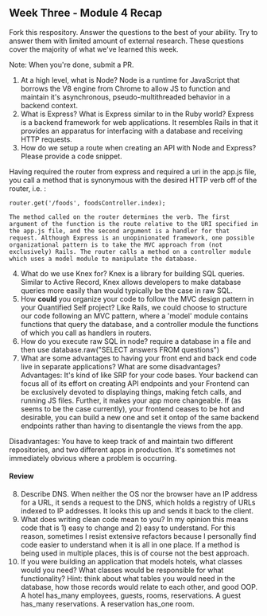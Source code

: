 ## Week Three - Module 4 Recap

Fork this respository. Answer the questions to the best of your ability. Try to answer them with limited amount of external research. These questions cover the majority of what we've learned this week.

Note: When you're done, submit a PR.

1. At a high level, what is Node?
  Node is a runtime for JavaScript that borrows the V8 engine from Chrome to allow JS to function and maintain it's asynchronous, pseudo-multithreaded behavior in a backend context.
2. What is Express? What is Express similar to in the Ruby world?
  Express is a backend framework for web applications. It resembles Rails in that it provides an apparatus for interfacing with a database and receiving HTTP requests.
3. How do we setup a route when creating an API with Node and Express? Please provide a code snippet.

  Having required the router from express and required a uri in the app.js file, you call a method that is synonymous with the desired HTTP verb off of the router, i.e. :

    router.get('/foods', foodsController.index);

    The method called on the router determines the verb. The first argument of the function is the route relative to the URI specified in the app.js file, and the second argument is a handler for that request. Although Express is an unopinionated framework, one possible organizational pattern is to take the MVC approach from (not exclusively) Rails. The router calls a method on a controller module which uses a model module to manipulate the database.


4. What do we use Knex for?
    Knex is a library for building SQL queries. Similar to Active Record, Knex allows developers to make database queries more easily than would typically be the case in raw SQL.
5. How **could** you organize your code to follow the MVC design pattern in your Quantified Self project?
  Like Rails, we could choose to structure our code following an MVC pattern, where a 'model' module contains functions that query the database, and a controller module the functions of which you call as handlers in routers.
6. How do you execute raw SQL in node?
  require a database in a file and then use database.raw("SELECT answers FROM questions")
7. What are some advantages to having your front end and back end code live in separate applications? What are some disadvantages?
  Advantages: It's kind of like SRP for your code bases. Your backend can focus all of its effort on creating API endpoints and your Frontend can be exclusively devoted to displaying things, making fetch calls, and running JS files. Further, it makes your app more changeable. If (as seems to be the case currently), your frontend ceases to be hot and desirable, you can build a new one and set it ontop of the same backend endpoints rather than having to disentangle the views from the app.

  Disadvantages: You have to keep track of and maintain two different repositories, and two different apps in production. It's sometimes not immediately obvious where a problem is occurring.

#### Review

8. Describe DNS.
  When neither the OS nor the browser have an IP address for a URL, it sends a request to the DNS, which holds a registry of URLs indexed to IP addresses. It looks this up and sends it back to the client.
9. What does writing clean code mean to you?
  In my opinion this means code that is 1) easy to change and 2) easy to understand. For this reason, sometimes I resist extensive refactors because I personally find code easier to understand when it is all in one place. If a method is being used in multiple places, this is of course not the best approach.
10. If you were building an application that models hotels, what classes would you need? What classes would be responsible for what functionality? Hint: think about what tables you would need in the database, how those records would relate to each other, and good OOP.
  A hotel has_many employees, guests, rooms, reservations.
  A guest has_many reservations.
  A reservation has_one room.
